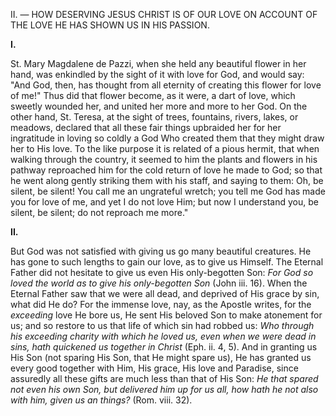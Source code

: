 
II\. — HOW DESERVING JESUS CHRIST IS OF OUR LOVE ON ACCOUNT OF THE LOVE HE HAS SHOWN US IN HIS PASSION.

**I\.**

St. Mary Magdalene de Pazzi, when she held any beautiful flower in her hand, was enkindled by the sight of it with love for God, and would say: \"And God, then, has thought from all eternity of creating this flower for love of me!\" Thus did that flower become, as it were, a dart of love, which sweetly wounded her, and united her more and more to her God. On the other hand, St. Teresa, at the sight of trees, fountains, rivers, lakes, or meadows, declared that all these fair things upbraided her for her ingratitude in loving so coldly a God Who created them that they might draw her to His love. To the like purpose it is related of a pious hermit, that when walking through the country, it seemed to him the plants and flowers in his pathway reproached him for the cold return of love he made to God; so that he went along gently striking them with his staff, and saying to them: Oh, be silent, be silent! You call me an ungrateful wretch; you tell me God has made you for love of me, and yet I do not love Him; but now I understand you, be silent, be silent; do not reproach me more.\"

**II\.**

But God was not satisfied with giving us go many beautiful creatures. He has gone to such lengths to gain our love, as to give us Himself. The Eternal Father did not hesitate to give us even His only-begotten Son: *For God so loved the world as to give his only-begotten Son* (John iii. 16). When the Eternal Father saw that we were all dead, and deprived of His grace by sin, what did He do? For the immense love, nay, as the Apostle writes, for the *exceeding* love He bore us, He sent His beloved Son to make atonement for us; and so restore to us that life of which sin had robbed us: *Who through his exceeding charity with which he loved us, even when we were dead in sins, hath quickened us together in Christ* (Eph. ii. 4, 5). And in granting us His Son (not sparing His Son, that He might spare us), He has granted us every good together with Him, His grace, His love and Paradise, since assuredly all these gifts are much less than that of His Son: *He that spared not even his own Son, but delivered him up for us all, how hath he not also with him, given us an things?* (Rom. viii. 32).

